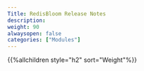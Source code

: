 ```yaml
---
Title: RedisBloom Release Notes
description:
weight: 90
alwaysopen: false
categories: ["Modules"]
---
```

{{%allchildren style="h2" sort="Weight"%}}

